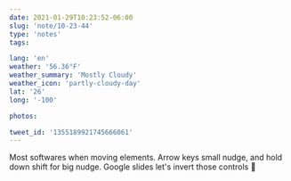 ```yaml
---
date: 2021-01-29T10:23:52-06:00
slug: 'note/10-23-44'
type: 'notes'
tags:

lang: 'en'
weather: '56.36°F'
weather_summary: 'Mostly Cloudy'
weather_icon: 'partly-cloudy-day'
lat: '26'
long: '-100'

photos:

tweet_id: '1355189921745666061'
---
```

Most softwares when moving elements. Arrow keys small nudge, and hold down shift for big nudge. 
Google slides let's invert those controls 🥴